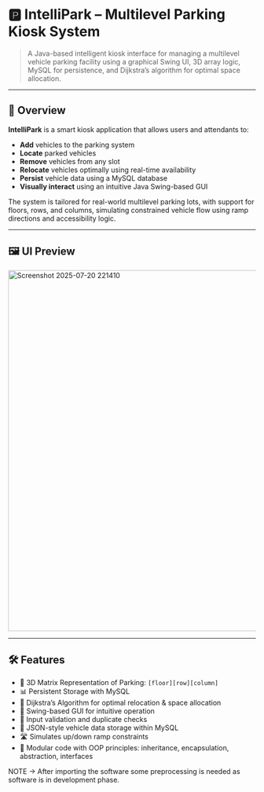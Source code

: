 # 🅿️ IntelliPark – Multilevel Parking Kiosk System

> A Java-based intelligent kiosk interface for managing a multilevel vehicle parking facility using a graphical Swing UI, 3D array logic, MySQL for persistence, and Dijkstra’s algorithm for optimal space allocation.

---

## 🚀 Overview

**IntelliPark** is a smart kiosk application that allows users and attendants to:
- **Add** vehicles to the parking system
- **Locate** parked vehicles
- **Remove** vehicles from any slot
- **Relocate** vehicles optimally using real-time availability
- **Persist** vehicle data using a MySQL database
- **Visually interact** using an intuitive Java Swing-based GUI

The system is tailored for real-world multilevel parking lots, with support for floors, rows, and columns, simulating constrained vehicle flow using ramp directions and accessibility logic.

---

## 🖼 UI Preview

<img width="1002" height="735" alt="Screenshot 2025-07-20 221410" src="https://github.com/user-attachments/assets/c5b70918-b199-49f5-94cb-e5b071dd691f" />

---

## 🛠 Features

- 🔢 3D Matrix Representation of Parking: `[floor][row][column]`
- 📊 Persistent Storage with MySQL
- 🧠 Dijkstra’s Algorithm for optimal relocation & space allocation
- 👤 Swing-based GUI for intuitive operation
- 🔐 Input validation and duplicate checks
- 📁 JSON-style vehicle data storage within MySQL
- 🛣️ Simulates up/down ramp constraints
- 📄 Modular code with OOP principles: inheritance, encapsulation, abstraction, interfaces

NOTE -> After importing the software some preprocessing is needed as software is in development phase.


